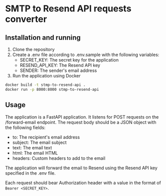 # SMTP to Resend API requests converter

## Installation and running

1. Clone the repository
2. Create a .env file according to .env.sample with the following variables:
   - SECRET_KEY: The secret key for the application
   - RESEND_API_KEY: The Resend API key
   - SENDER: The sender's email address
3. Run the application using Docker

```bash
docker build -t stmp-to-resend-api .
docker run -p 8000:8000 stmp-to-resend-api
```

## Usage

The application is a FastAPI application. It listens for POST requests on the /forward-email endpoint. The request body should be a JSON object with the following fields:

- to: The recipient's email address
- subject: The email subject
- text: The email text
- html: The email HTML
- headers: Custom headers to add to the email

The application will forward the email to Resend using the Resend API key specified in the .env file.

Each request should bear Authorization header with a value in the format of `Bearer <SECRET_KEY>`.
